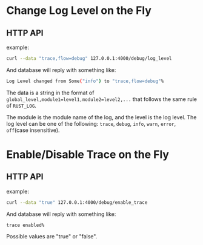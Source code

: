 # Change Log Level on the Fly

## HTTP API

example:
```bash
curl --data "trace,flow=debug" 127.0.0.1:4000/debug/log_level
```
And database will reply with something like:
```bash
Log Level changed from Some("info") to "trace,flow=debug"%
```

The data is a string in the format of `global_level,module1=level1,module2=level2,...` that follows the same rule of `RUST_LOG`. 

The module is the module name of the log, and the level is the log level. The log level can be one of the following: `trace`, `debug`, `info`, `warn`, `error`, `off`(case insensitive).

# Enable/Disable Trace on the Fly

## HTTP API

example:
```bash
curl --data "true" 127.0.0.1:4000/debug/enable_trace
```
And database will reply with something like:
```
trace enabled%
```

Possible values are "true" or "false".
